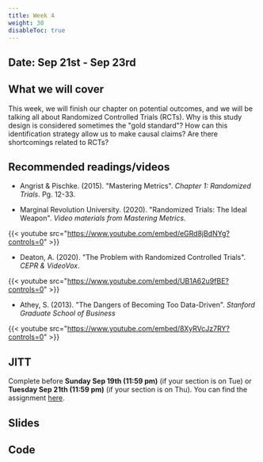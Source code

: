 ```yaml
---
title: Week 4
weight: 30
disableToc: true
---
```


## Date: Sep 21st - Sep 23rd

## What we will cover

This week, we will finish our chapter on potential outcomes, and we will be talking all about Randomized Controlled Trials (RCTs). Why is this study design is considered sometimes the "gold standard"? How can this identification strategy allow us to make causal claims? Are there shortcomings related to RCTs?

## Recommended readings/videos

- Angrist & Pischke. (2015). "Mastering Metrics". *Chapter 1: Randomized Trials*. Pg. 12-33. 

- Marginal Revolution University. (2020). "Randomized Trials: The Ideal Weapon". *Video materials from Mastering Metrics*.

{{< youtube src="https://www.youtube.com/embed/eGRd8jBdNYg?controls=0" >}}

- Deaton, A. (2020). "The Problem with Randomized Controlled Trials". *CEPR & VideoVox*.

{{< youtube src="https://www.youtube.com/embed/UB1A62u9fBE?controls=0" >}}

- Athey, S. (2013). "The Dangers of Becoming Too Data-Driven". *Stanford Graduate School of Business*

{{< youtube src="https://www.youtube.com/embed/8XyRVcJz7RY?controls=0" >}}


## JITT

Complete before **Sunday Sep 19th (11:59 pm)** (if your section is on Tue) or **Tuesday Sep 21th (11:59 pm)** (if your section is on Thu). You can find the assignment [here](https://forms.gle/Y6mzmbA3iaA5ewPR8).

## Slides

<!-- {{% button href="https://sta235.netlify.app/Classes/Week4/1_PotentialOutcomes/f2021_sta235h_6_PotentialOutcomes.html" icon="fas fa-external-link-alt" icon-position="right" %}}New window{{% /button %}} {{% button href="https://sta235.netlify.app/Classes/Week4/1_PotentialOutcomes/f2021_sta235h_6_PotentialOutcomes.pdf" icon="fas fa-file-pdf" icon-position="right" %}}Download{{% /button %}} 

{{< slides src="https://sta235.netlify.app/Classes/Week4/1_PotentialOutcomes/f2021_sta235h_6_PotentialOutcomes.html" >}}

<br>

{{% button href="https://sta235.netlify.app/Classes/Week4/2_RCT/f2021_sta235h_7_RCT.html" icon="fas fa-external-link-alt" icon-position="right" %}}New window{{% /button %}} {{% button href="https://sta235.netlify.app/Classes/Week4/2_RCT/f2021_sta235h_7_RCT.pdf" icon="fas fa-file-pdf" icon-position="right" %}}Download{{% /button %}} 

{{< slides src="https://sta235.netlify.app/Classes/Week4/2_RCT/f2021_sta235h_7_RCT.html" >}}  -->

## Code

<!-- Here is the code for "Beauty in the classroom" example <a onclick="ga('send', 'event', 'External-Link','click','code3','0','Link');" href="https://raw.githubusercontent.com/maibennett/sta235/main/exampleSite/content/Classes/Week3/2_PotentialOutcomes/code/f2021_sta235h_5_PO.R" target="_blank" class="btn btn-default">Download<i class="fas fa-code"></i></a>

Here is the code for RCTs <a onclick="ga('send', 'event', 'External-Link','click','code4','0','Link');" href="https://raw.githubusercontent.com/maibennett/sta235/main/exampleSite/content/Classes/Week4/2_RCT/code/f2021_sta235h_7_RCT.R" target="_blank" class="btn btn-default">Download<i class="fas fa-code"></i></a>

 -->